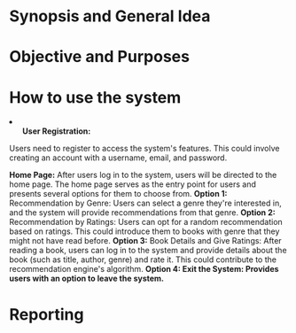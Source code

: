 # Synopsis and General Idea



# Objective and Purposes



# How to use the system
<li>
  <ul><b>User Registration:</b></ul>
  Users need to register to access the system's features. This could involve creating an account with a username, email, and password.
</li>
<p>
  <b>Home Page:</b>
  After users log in to the system, users will be directed to the home page. The home page serves as the entry point for users and presents several options for them to   
  choose from.
  <b>Option 1:</b>
  Recommendation by Genre: Users can select a genre they're interested in, and the system will provide recommendations from that genre.
  <b>Option 2:</b>
  Recommendation by Ratings: Users can opt for a random recommendation based on ratings. This could introduce them to books with genre that they might not have read before.
  <b>Option 3:</b>
  Book Details and Give Ratings: After reading a book, users can log in to the system and provide details about the book (such as title, author, genre) and rate it. This   
  could contribute to the recommendation engine's algorithm.
  <b>Option 4: Exit the System: Provides users with an option to leave the system.</b>
</p>




# Reporting
